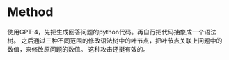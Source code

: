# Method
使用GPT-4，先把生成回答问题的python代码。再自行把代码抽象成一个语法树。
之后通过三种不同范围的修改语法树中的叶节点，把叶节点关联上问题中的数值，来修改原问题的数值。
这种攻击还挺有效的。